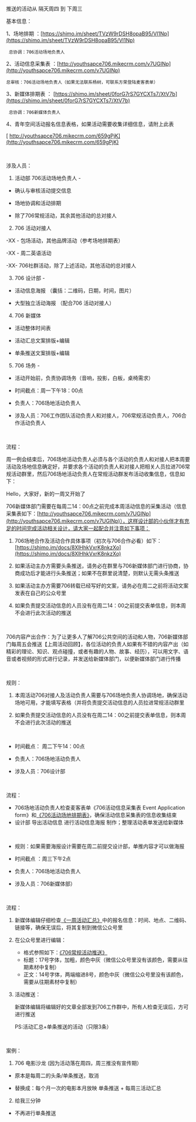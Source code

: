 推送的活动从 隔天周四 到 下周三 

基本信息：

1、场地排期 ：[https://shimo.im/sheet/TVzW9rDSH8opaB95/Vl1Np](https://shimo.im/sheet/TVzW9rDSH8opaB95/Vl1Np)   

     总协调：706活动场地负责人

2、活动信息采集表 ：[http://youthsapce706.mikecrm.com/v7UGINp](http://youthsapce706.mikecrm.com/v7UGINp)  

    总审核：706活动场地负责人（如果无法联系杨树，可联系方荣登陆麦客表单）

3、新媒体排期表 ： [https://shimo.im/sheet/0forG7rS7GYCXTs7/XtV7b](https://shimo.im/sheet/0forG7rS7GYCXTs7/XtV7b)  

     总协调：706新媒体负责人

4、青年空间活动报名信息表格，如果活动需要收集详细信息，请附上此表

[       http://youthsapce706.mikecrm.com/659gPjK](http://youthsapce706.mikecrm.com/659gPjK)

<br>

涉及人员：

1. 活动部 706活动场地负责人 -  

- 确认与审核活动提交信息  

- 场地协调和活动排期  

- 除了706常规活动，其余其他活动的总对接人

2. 706 活动对接人   

-XX - 包场活动，其他品牌活动（参考场地排期表）  

-XX - 周二英语活动  

-XX- 706社群活动，除了上述活动，其他活动的总对接人

3. 706 设计部 -  

- 活动信息海报 （囊括：二维码，日期，时间，图片）  

- 大型独立活动海报 （配合706 活动对接人）

4. 706 新媒体   

- 活动整体时间表  

- 活动汇总文案排版+编辑  

- 单条推送文案排版+编辑

5. 706 场务 -  

- 活动开始前，负责协调场务（音响，投影，白板，桌椅需求）

- 时间截点：周一下午18：00点 

- 负责人：706场地活动负责人

- 涉及人员：706工作团队活动负责人和对接人，706常规活动负责人，706合作活动负责人


<br>

流程：

周一例会结束后，706场地活动负责人必须与各个活动的负责人和对接人把本周要活动及场地信息确定好，并要求各个活动的负责人和对接人把相关人员拉进706常规活动群里，然后706场地活动负责人在常规活动群发布活动收集信息，信息如下：

Hello，大家好，新的一周又开始了

706新媒体部门需要在每周二14：00点之前完成本周活动信息的采集活动（信息采集表如下：[http://youthsapce706.mikecrm.com/v7UGINp](http://youthsapce706.mikecrm.com/v7UGINp)），这样设计部的小伙伴才有充足的时间完成活动相关设计，请大家一起配合并注意如下事项：

1. 706场地合作及活动合作具体事项（初次与706合作必看）如下：[https://shimo.im/docs/8XlHhkVxrK8nkzXo](https://shimo.im/docs/8XlHhkVxrK8nkzXo)
2. 如果活动主办方需要头条推送，请务必在群里与706新媒体部门进行协商，协商成功后才能进行头条推送；如果不在群里说清楚，则默认无需头条推送

3. 如果活动主办方需要706转载已经写好的文案，请务必在周二之前将活动文案发表在自己的公众号里

4. 如果负责提交活动信息的人员没有在周二14：00之前提交表单信息，则本周不会进行此次活动的推送


<br>

706内容产出合作：为了让更多人了解706公共空间的活动和人物，706新媒体部门每周五会推送【上周活动回顾】，各位活动的负责人如果有不错的内容产出（如精彩的理论、知识、观点碰撞，或者有趣的人物、故事、经历），可以用文字、语音或者视频的形式进行记录，并发送给新媒体部门，以便新媒体部门进行传播

<br>

规则：

1. 本周活动706对接人及活动负责人需要与706场地负责人协调场地，确保活动场地可用，才能填写表格（并将负责提交活动信息的人员拉进常规活动群里

2. 如果负责提交活动信息的人员没有在周二14：00之前提交表单信息，则本周不会进行此次活动的推送


<br>

- 时间截点： 周二下午14：00点
- 负责人：706场地活动负责人

- 涉及人员：706设计部


<br>

流程：

- 706场地活动负责人检查麦客表单《706活动信息采集表 Event Application form》和[《706活动场地排期表》](https://shimo.im/sheet/TVzW9rDSH8opaB95)，确保活动信息采集表的信息收集结束
- 设计部 导出活动信息 进行活动信息海报 制作；整理活动表单发送给新媒体


<br>

- 规则：如果需要海报设计需要在周二前提交设计部，单推内容才可以做海报
- 时间截点 ：周三下午2点

- 负责人：706场地活动负责人

- 涉及人员：706新媒体部）


<br>

流程：

1. 新媒体编辑仔细检查[《一周活动汇总》](https://shimo.im/docs/hAscAepbJBgTTk6s)中的报名信息：时间、地点、二维码、链接等，确保无误后，将其复制到微信公众号里

2. 在公众号里进行编辑：
   - 格式参照如下：[《706常规活动推送》](https://mp.weixin.qq.com/s?biz=MzU4NDU4NDEwMA==&mid=2247493167&idx=1&sn=c30932c42bab6de9b98a1d3ab9c08fea&chksm=fd9538e4cae2b1f27548f59b626cc05882e5f4b89190240320334282cc1b360e3634e6dfa588&token=797300167&lang=zh_CN%23rd)
   - 标题：17号字体，加粗，颜色中灰（微信公众号里没有该颜色，需要从往期素材中复制）
   - 正文：14号字体，两端缩进8号，颜色中灰（微信公众号里没有该颜色，需要从往期素材中复制）

3. 活动推送：

   新媒体编辑将编辑好的文章全部发到706工作群中，所有人检查无误后，方可进行推送

   PS:活动汇总+单条推送的活动（只限3条）

<br>

案例：

1. 706 电影沙龙 (因为活动落在周四，周三推没有宣传期）  

- 原本是每周二的头条/单条推送，取消  

- 替换成：每个月一次的电影本月放映 单条推送 + 每周三活动汇总

2. 给我三分钟  

- 不再进行单条推送